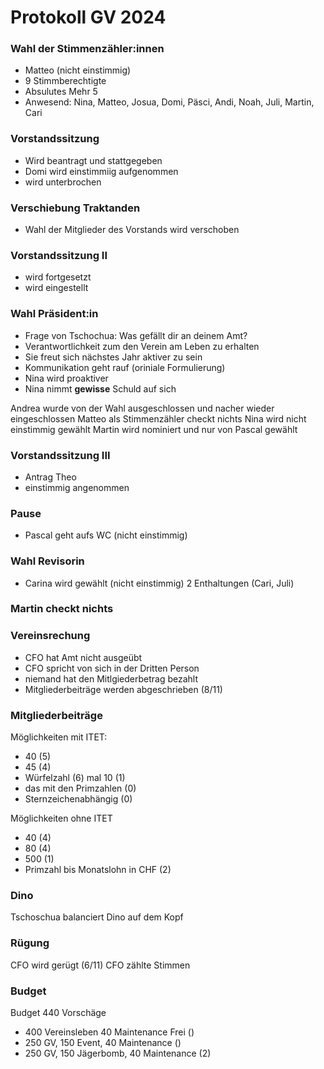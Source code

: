 # Protokoll GV 2024

### Wahl der Stimmenzähler:innen
- Matteo (nicht einstimmig)
- 9 Stimmberechtigte
- Absulutes Mehr 5
- Anwesend: Nina, Matteo, Josua, Domi, Päsci, Andi, Noah, Juli, Martin, Cari

### Vorstandssitzung
- Wird beantragt und stattgegeben
- Domi wird einstimmiig aufgenommen
- wird unterbrochen

### Verschiebung Traktanden
- Wahl der Mitglieder des Vorstands wird verschoben

### Vorstandssitzung II
- wird fortgesetzt
- wird eingestellt

### Wahl Präsident:in
- Frage von Tschochua: Was gefällt dir an deinem Amt?
- Verantwortlichkeit zum den Verein am Leben zu erhalten
- Sie freut sich nächstes Jahr aktiver zu sein
- Kommunikation geht rauf (oriniale Formulierung)
- Nina wird proaktiver
- Nina nimmt __gewisse__ Schuld auf sich

Andrea wurde von der Wahl ausgeschlossen und nacher wieder eingeschlossen
Matteo als Stimmenzähler checkt nichts
Nina wird nicht einstimmig gewählt
Martin wird nominiert und nur von Pascal gewählt

### Vorstandssitzung III
- Antrag Theo
- einstimmig angenommen

### Pause
- Pascal geht aufs WC (nicht einstimmig)

### Wahl Revisorin
- Carina wird gewählt (nicht einstimmig) 2 Enthaltungen (Cari, Juli)

### Martin checkt nichts

### Vereinsrechung
- CFO hat Amt nicht ausgeübt
- CFO spricht von sich in der Dritten Person
- niemand hat den Mitlgiederbetrag bezahlt
- Mitgliederbeiträge werden abgeschrieben (8/11)

### Mitgliederbeiträge
Möglichkeiten mit ITET:
- 40 (5)
- 45 (4)
- Würfelzahl (6) mal  10 (1)
- das mit den Primzahlen (0)
- Sternzeichenabhängig (0)

Möglichkeiten ohne ITET
- 40 (4)
- 80 (4)
- 500 (1)
- Primzahl bis Monatslohn in CHF (2)

### Dino
Tschoschua balanciert Dino auf dem Kopf

### Rügung
CFO wird gerügt (6/11)
CFO zählte Stimmen

### Budget
Budget 440
Vorschäge
- 400 Vereinsleben 40 Maintenance Frei ()
- 250 GV, 150 Event, 40 Maintenance ()
- 250 GV, 150 Jägerbomb, 40 Maintenance (2)
